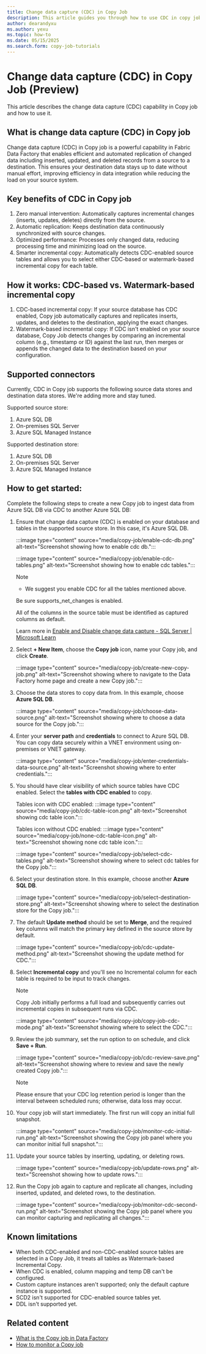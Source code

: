```yaml
---
title: Change data capture (CDC) in Copy Job
description: This article guides you through how to use CDC in copy job.
author: dearandyxu
ms.author: yexu
ms.topic: how-to
ms.date: 05/15/2025
ms.search.form: copy-job-tutorials 
---
```


# Change data capture (CDC) in Copy Job (Preview)

This article describes the change data capture (CDC) capability in Copy job and how to use it. 

## What is change data capture (CDC) in Copy job

Change data capture (CDC) in Copy job is a powerful capability in Fabric Data Factory that enables efficient and automated replication of changed data including inserted, updated, and deleted records from a source to a destination. This ensures your destination data stays up to date without manual effort, improving efficiency in data integration while reducing the load on your source system. 

## Key benefits of CDC in Copy job 

1. Zero manual intervention: Automatically captures incremental changes (inserts, updates, deletes) directly from the source.   
1. Automatic replication: Keeps destination data continuously synchronized with source changes.  
1. Optimized performance: Processes only changed data, reducing processing time and minimizing load on the source. 
1. Smarter incremental copy: Automatically detects CDC-enabled source tables and allows you to select either CDC-based or watermark-based incremental copy for each table.

## How it works: CDC-based vs. Watermark-based incremental copy

1. CDC-based incremental copy: If your source database has CDC enabled, Copy job automatically captures and replicates inserts, updates, and deletes to the destination, applying the exact changes.
1. Watermark-based incremental copy: If CDC isn't enabled on your source database, Copy Job detects changes by comparing an incremental column (e.g., timestamp or ID) against the last run, then merges or appends the changed data to the destination based on your configuration.

## Supported connectors

Currently, CDC in Copy job supports the following source data stores and destination data stores. We're adding more and stay tuned.

Supported source store:
1. Azure SQL DB
1. On-premises SQL Server
1. Azure SQL Managed Instance

Supported destination store:
1. Azure SQL DB
1. On-premises SQL Server
1. Azure SQL Managed Instance

## How to get started:

Complete the following steps to create a new Copy job to ingest data from Azure SQL DB via CDC to another Azure SQL DB:

1. Ensure that change data capture (CDC) is enabled on your database and tables in the supported source store. In this case, it's Azure SQL DB.

   :::image type="content" source="media/copy-job/enable-cdc-db.png" alt-text="Screenshot showing how to enable cdc db.":::

   :::image type="content" source="media/copy-job/enable-cdc-tables.png" alt-text="Screenshot showing how to enable cdc tables.":::

   > [!NOTE]
   > - We suggest you enable CDC for all the tables mentioned above.
   > 
   > Be sure supports_net_changes is enabled.
   >
   > All of the columns in the source table must be identified as captured columns as default.
   
   Learn more in [Enable and Disable change data capture - SQL Server | Microsoft Learn](../../sql/relational-databases/track-changes/enable-and-disable-change-data-capture-sql-server.md)
 
1. Select **+ New Item**, choose the **Copy job** icon,  name your Copy job, and click **Create**.

   :::image type="content" source="media/copy-job/create-new-copy-job.png" alt-text="Screenshot showing where to navigate to the Data Factory home page and create a new Copy job.":::
 
1. Choose the data stores to copy data from. In this example, choose **Azure SQL DB**. 

   :::image type="content" source="media/copy-job/choose-data-source.png" alt-text="Screenshot showing where to choose a data source for the Copy job.":::

1. Enter your **server path** and **credentials** to connect to Azure SQL DB. You can copy data securely within a VNET environment using on-premises or VNET gateway. 

   :::image type="content" source="media/copy-job/enter-credentials-data-source.png" alt-text="Screenshot showing where to enter credentials.":::

1. You should have clear visibility of which source tables have CDC enabled. Select the **tables with CDC enabled** to copy.

    Tables icon with CDC enabled:
   :::image type="content" source="media/copy-job/cdc-table-icon.png" alt-text="Screenshot showing cdc table icon.":::

    Tables icon without CDC enabled:
   :::image type="content" source="media/copy-job/none-cdc-table-icon.png" alt-text="Screenshot showing none cdc table icon.":::

   :::image type="content" source="media/copy-job/select-cdc-tables.png" alt-text="Screenshot showing where to select cdc tables for the Copy job.":::

1. Select your destination store. In this example, choose another **Azure SQL DB**.

   :::image type="content" source="media/copy-job/select-destination-store.png" alt-text="Screenshot showing where to select the destination store for the Copy job.":::

1. The default **Update method** should be set to **Merge**, and the required key columns will match the primary key defined in the source store by default. 

   :::image type="content" source="media/copy-job/cdc-update-method.png" alt-text="Screenshot showing the update method for CDC.":::
   
1. Select **Incremental copy** and you'll see no Incremental column for each table is required to be input to track changes. 

   > [!NOTE]
   > Copy Job initially performs a full load and subsequently carries out incremental copies in subsequent runs via CDC.

   :::image type="content" source="media/copy-job/copy-job-cdc-mode.png" alt-text="Screenshot showing where to select the CDC.":::

1. Review the job summary, set the run option to on schedule, and click **Save + Run**.

   :::image type="content" source="media/copy-job/cdc-review-save.png" alt-text="Screenshot showing where to review and save the newly created Copy job.":::

   > [!NOTE]
   > Please ensure that your CDC log retention period is longer than the interval between scheduled runs; otherwise, data loss may occur. 

1. Your copy job will start immediately. The first run will copy an initial full snapshot.
  
   :::image type="content" source="media/copy-job/monitor-cdc-initial-run.png" alt-text="Screenshot showing the Copy job panel where you can monitor initial full snapshot.":::

1. Update your source tables by inserting, updating, or deleting rows.

    :::image type="content" source="media/copy-job/update-rows.png" alt-text="Screenshot showing how to update rows.":::

1. Run the Copy job again to capture and replicate all changes, including inserted, updated, and deleted rows, to the destination.

   :::image type="content" source="media/copy-job/monitor-cdc-second-run.png" alt-text="Screenshot showing the Copy job panel where you can monitor capturing and replicating all changes.":::


## Known limitations
- When both CDC-enabled and non-CDC-enabled source tables are selected in a Copy Job, it treats all tables as Watermark-based Incremental Copy.
- When CDC is enabled, column mapping and temp DB can't be configured.
- Custom capture instances aren't supported; only the default capture instance is supported.
- SCD2 isn't supported for CDC-enabled source tables yet.
- DDL isn't supported yet.

## Related content

- [What is the Copy job in Data Factory](what-is-copy-job.md)
- [How to monitor a Copy job](monitor-copy-job.md)
